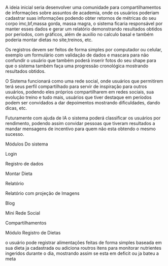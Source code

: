 A ideia inicial seria desenvolver uma comunidade para compartilhamentos de informações sobre assuntos de academia, onde os usuários poderiam cadastrar suas informações
podendo obter retornos de métricas do seu corpo imc,bf,massa gorda, massa magra, o sistema ficaria responsável por manter esses dados e gerar um relatório demonstrando
resultados obtidos por períodos, com gráficos, além de auxilio no calculo basal e também poderia montar dietas no site,treinos, etc.

Os registros devem ser feitos de forma simples por computador ou celular, exemplo um formulário com validação de dados e mascara para não confundir o usuário que também poderá inserir fotos do seu shape para que o sistema também faça uma progressão cronológica mostrando resultados obtidos.

O Sistema funcionará como uma rede social, onde usuários que permitirem terá seus perfil compartilhado para servir de inspiração para outros usuários, podendo eles
próprios compartilharem em redes sociais, sua evolução treino e tudo mais, usuários que tiver destaque em períodos podem ser convidados a dar depoimentos mostrando
dificuldades, dando dicas, etc.

Futuramente com ajuda de IA o sistema poderá classificar os usuários por rendimento, podendo assim convidar pessoas que tiveram resultados a mandar mensagens de incentivo para quem não esta obtendo o mesmo sucesso.

Módulos Do sistema

Login

Registro de dados

Montar Dieta

Relatório

Relatório com projeção de Imagens

Blog

Mini Rede Social

Compartilhamentos

Módulo Registro de Dietas

o usuário pode registrar alimentações feitas de forma simples baseada em sua dieta ja cadastrada ou adiciona routros itens para monitorar nutrientes ingeridos durante o dia, mostrando assim se esta em deficit ou ja bateu a meta
